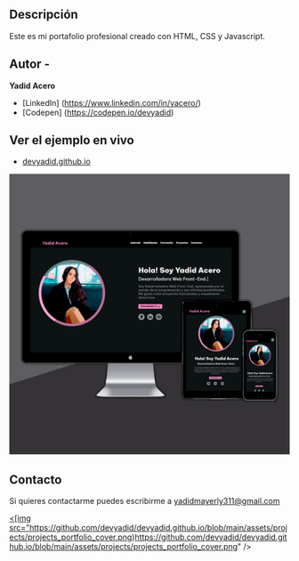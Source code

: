 ## Descripción

Este es mi portafolio profesional creado con HTML, CSS y Javascript.

## Autor -
**Yadid Acero**

* [LinkedIn] (https://www.linkedin.com/in/yacero/)
* [Codepen] (https://codepen.io/devyadid)

## Ver el ejemplo en vivo
- [devyadid.github.io](https://devyadid.github.io/)

<a href="https://devyadid.github.io" target="_blank"><img src="https://github.com/devyadid/devyadid.github.io/blob/main/assets/projects/projects_portfolio_cover.png" alt="Yadid Portfolio Cover" /></a>

## Contacto
Si quieres contactarme puedes escribirme a yadidmayerly311@gmail.com

<a href="https://devyadid.github.io" target="_blank"><[img src="https://github.com/devyadid/devyadid.github.io/blob/main/assets/projects/projects_portfolio_cover.png)https://github.com/devyadid/devyadid.github.io/blob/main/assets/projects/projects_portfolio_cover.png" /></a>
